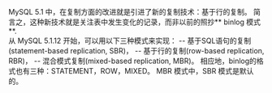 MySQL 5.1 中，在复制方面的改进就是引进了新的复制技术：基于行的复制。
简言之，这种新技术就是关注表中发生变化的记录，而非以前的照抄** binlog 模式**.<br>
从 MySQL 5.1.12 开始，可以用以下三种模式来实现：
-- 基于SQL语句的复制(statement-based replication, SBR)，
-- 基于行的复制(row-based replication, RBR)，
-- 混合模式复制(mixed-based replication, MBR)。
相应地，binlog的格式也有三种：STATEMENT，ROW，MIXED。 MBR 模式中，SBR 模式是默认的。